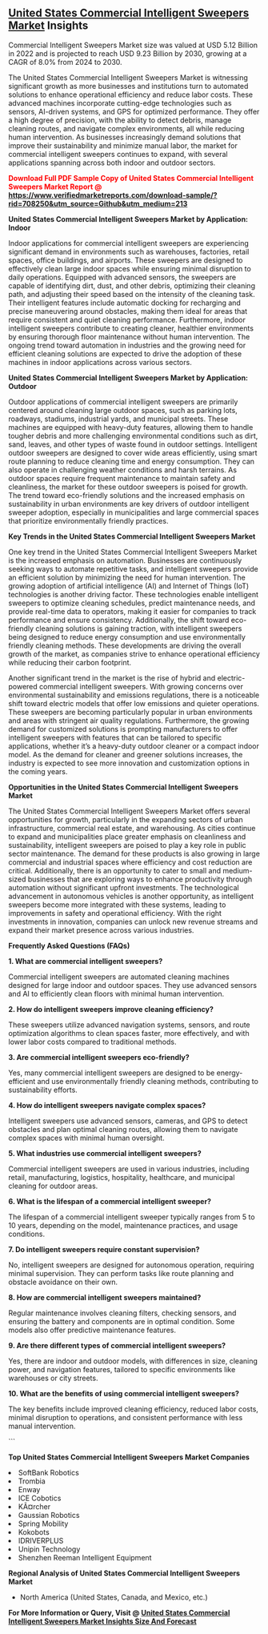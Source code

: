 <h2><a href="https://www.verifiedmarketreports.com/download-sample/?rid=708250&amp;utm_source=Github&amp;utm_medium=213" target="_blank">United States Commercial Intelligent Sweepers Market</a> Insights</h2><p>Commercial Intelligent Sweepers Market size was valued at USD 5.12 Billion in 2022 and is projected to reach USD 9.23 Billion by 2030, growing at a CAGR of 8.0% from 2024 to 2030.</p><p><p>The United States Commercial Intelligent Sweepers Market is witnessing significant growth as more businesses and institutions turn to automated solutions to enhance operational efficiency and reduce labor costs. These advanced machines incorporate cutting-edge technologies such as sensors, AI-driven systems, and GPS for optimized performance. They offer a high degree of precision, with the ability to detect debris, manage cleaning routes, and navigate complex environments, all while reducing human intervention. As businesses increasingly demand solutions that improve their sustainability and minimize manual labor, the market for commercial intelligent sweepers continues to expand, with several applications spanning across both indoor and outdoor sectors.</p><p><strong><p><span class=""><span style="color: #ff0000;"><strong>Download Full PDF Sample Copy of United States Commercial Intelligent Sweepers Market Report</strong> @ </span><a href="https://www.verifiedmarketreports.com/download-sample/?rid=708250&amp;utm_source=Github&amp;utm_medium=213" target="_blank">https://www.verifiedmarketreports.com/download-sample/?rid=708250&amp;utm_source=Github&amp;utm_medium=213</a></span></p></strong></p><p><strong>United States Commercial Intelligent Sweepers Market by Application: Indoor</strong></p><p>Indoor applications for commercial intelligent sweepers are experiencing significant demand in environments such as warehouses, factories, retail spaces, office buildings, and airports. These sweepers are designed to effectively clean large indoor spaces while ensuring minimal disruption to daily operations. Equipped with advanced sensors, the sweepers are capable of identifying dirt, dust, and other debris, optimizing their cleaning path, and adjusting their speed based on the intensity of the cleaning task. Their intelligent features include automatic docking for recharging and precise maneuvering around obstacles, making them ideal for areas that require consistent and quiet cleaning performance. Furthermore, indoor intelligent sweepers contribute to creating cleaner, healthier environments by ensuring thorough floor maintenance without human intervention. The ongoing trend toward automation in industries and the growing need for efficient cleaning solutions are expected to drive the adoption of these machines in indoor applications across various sectors.</p><p><strong>United States Commercial Intelligent Sweepers Market by Application: Outdoor</strong></p><p>Outdoor applications of commercial intelligent sweepers are primarily centered around cleaning large outdoor spaces, such as parking lots, roadways, stadiums, industrial yards, and municipal streets. These machines are equipped with heavy-duty features, allowing them to handle tougher debris and more challenging environmental conditions such as dirt, sand, leaves, and other types of waste found in outdoor settings. Intelligent outdoor sweepers are designed to cover wide areas efficiently, using smart route planning to reduce cleaning time and energy consumption. They can also operate in challenging weather conditions and harsh terrains. As outdoor spaces require frequent maintenance to maintain safety and cleanliness, the market for these outdoor sweepers is poised for growth. The trend toward eco-friendly solutions and the increased emphasis on sustainability in urban environments are key drivers of outdoor intelligent sweeper adoption, especially in municipalities and large commercial spaces that prioritize environmentally friendly practices.</p><p><strong>Key Trends in the United States Commercial Intelligent Sweepers Market</strong></p><p>One key trend in the United States Commercial Intelligent Sweepers Market is the increased emphasis on automation. Businesses are continuously seeking ways to automate repetitive tasks, and intelligent sweepers provide an efficient solution by minimizing the need for human intervention. The growing adoption of artificial intelligence (AI) and Internet of Things (IoT) technologies is another driving factor. These technologies enable intelligent sweepers to optimize cleaning schedules, predict maintenance needs, and provide real-time data to operators, making it easier for companies to track performance and ensure consistency. Additionally, the shift toward eco-friendly cleaning solutions is gaining traction, with intelligent sweepers being designed to reduce energy consumption and use environmentally friendly cleaning methods. These developments are driving the overall growth of the market, as companies strive to enhance operational efficiency while reducing their carbon footprint.</p><p>Another significant trend in the market is the rise of hybrid and electric-powered commercial intelligent sweepers. With growing concerns over environmental sustainability and emissions regulations, there is a noticeable shift toward electric models that offer low emissions and quieter operations. These sweepers are becoming particularly popular in urban environments and areas with stringent air quality regulations. Furthermore, the growing demand for customized solutions is prompting manufacturers to offer intelligent sweepers with features that can be tailored to specific applications, whether it’s a heavy-duty outdoor cleaner or a compact indoor model. As the demand for cleaner and greener solutions increases, the industry is expected to see more innovation and customization options in the coming years.</p><p><strong>Opportunities in the United States Commercial Intelligent Sweepers Market</strong></p><p>The United States Commercial Intelligent Sweepers Market offers several opportunities for growth, particularly in the expanding sectors of urban infrastructure, commercial real estate, and warehousing. As cities continue to expand and municipalities place greater emphasis on cleanliness and sustainability, intelligent sweepers are poised to play a key role in public sector maintenance. The demand for these products is also growing in large commercial and industrial spaces where efficiency and cost reduction are critical. Additionally, there is an opportunity to cater to small and medium-sized businesses that are exploring ways to enhance productivity through automation without significant upfront investments. The technological advancement in autonomous vehicles is another opportunity, as intelligent sweepers become more integrated with these systems, leading to improvements in safety and operational efficiency. With the right investments in innovation, companies can unlock new revenue streams and expand their market presence across various industries.</p><p><strong>Frequently Asked Questions (FAQs)</strong></p><p><strong>1. What are commercial intelligent sweepers?</strong></p><p>Commercial intelligent sweepers are automated cleaning machines designed for large indoor and outdoor spaces. They use advanced sensors and AI to efficiently clean floors with minimal human intervention.</p><p><strong>2. How do intelligent sweepers improve cleaning efficiency?</strong></p><p>These sweepers utilize advanced navigation systems, sensors, and route optimization algorithms to clean spaces faster, more effectively, and with lower labor costs compared to traditional methods.</p><p><strong>3. Are commercial intelligent sweepers eco-friendly?</strong></p><p>Yes, many commercial intelligent sweepers are designed to be energy-efficient and use environmentally friendly cleaning methods, contributing to sustainability efforts.</p><p><strong>4. How do intelligent sweepers navigate complex spaces?</strong></p><p>Intelligent sweepers use advanced sensors, cameras, and GPS to detect obstacles and plan optimal cleaning routes, allowing them to navigate complex spaces with minimal human oversight.</p><p><strong>5. What industries use commercial intelligent sweepers?</strong></p><p>Commercial intelligent sweepers are used in various industries, including retail, manufacturing, logistics, hospitality, healthcare, and municipal cleaning for outdoor areas.</p><p><strong>6. What is the lifespan of a commercial intelligent sweeper?</strong></p><p>The lifespan of a commercial intelligent sweeper typically ranges from 5 to 10 years, depending on the model, maintenance practices, and usage conditions.</p><p><strong>7. Do intelligent sweepers require constant supervision?</strong></p><p>No, intelligent sweepers are designed for autonomous operation, requiring minimal supervision. They can perform tasks like route planning and obstacle avoidance on their own.</p><p><strong>8. How are commercial intelligent sweepers maintained?</strong></p><p>Regular maintenance involves cleaning filters, checking sensors, and ensuring the battery and components are in optimal condition. Some models also offer predictive maintenance features.</p><p><strong>9. Are there different types of commercial intelligent sweepers?</strong></p><p>Yes, there are indoor and outdoor models, with differences in size, cleaning power, and navigation features, tailored to specific environments like warehouses or city streets.</p><p><strong>10. What are the benefits of using commercial intelligent sweepers?</strong></p><p>The key benefits include improved cleaning efficiency, reduced labor costs, minimal disruption to operations, and consistent performance with less manual intervention.</p>```</p><p><strong>Top United States Commercial Intelligent Sweepers Market Companies</strong></p><div data-test-id=""><p><li>SoftBank Robotics</li><li> Trombia</li><li> Enway</li><li> ICE Cobotics</li><li> KÃ¤rcher</li><li> Gaussian Robotics</li><li> Spring Mobility</li><li> Kokobots</li><li> IDRIVERPLUS</li><li> Unipin Technology</li><li> Shenzhen Reeman Intelligent Equipment</li></p><div><strong>Regional Analysis of&nbsp;United States Commercial Intelligent Sweepers Market</strong></div><ul><li dir="ltr"><p dir="ltr">North America&nbsp;(United States, Canada, and Mexico, etc.)</p></li></ul><p><strong>For More Information or Query, Visit @&nbsp;</strong><strong><a href="https://www.verifiedmarketreports.com/product/commercial-intelligent-sweepers-market/?utm_source=Github&amp;utm_medium=213" target="_blank">United States Commercial Intelligent Sweepers Market Insights Size And Forecast</a></strong></p></div>
